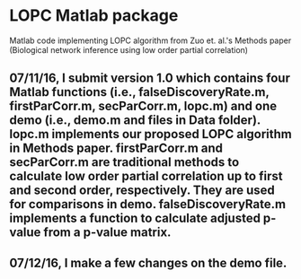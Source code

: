 # LOPC Matlab package
Matlab code implementing LOPC algorithm from Zuo et. al.'s Methods paper (Biological network inference using low order partial correlation)

## 07/11/16, I submit version 1.0 which contains four Matlab functions (i.e., falseDiscoveryRate.m, firstParCorr.m, secParCorr.m, lopc.m) and one demo (i.e., demo.m and files in Data folder). lopc.m implements our proposed LOPC algorithm in Methods paper. firstParCorr.m and secParCorr.m are traditional methods to calculate low order partial correlation up to first and second order, respectively. They are used for comparisons in demo. falseDiscoveryRate.m implements a function to calculate adjusted p-value from a p-value matrix.

## 07/12/16, I make a few changes on the demo file. 
